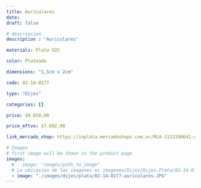 ```yaml
---
title: Auriculares
date: 
draft: false

# descripcion
description : "Auriculares"

materials: Plata 925

color: Plateado

dimensions: "1,5cm x 2cm"

code: 02-14-0177

type: "Dijes"

categories: []

price: $9.050,00

price_eftvo: $7.692,00

link_mercado_shop: https://inplata.mercadoshops.com.ar/MLA-1113190641-dije-plata-925-auriculares-djs-música-regalo-_JM

# Images
# first image will be shown in the product page
images:
  # - image: "images/path_to_image"
  # La ubicacion de las imagenes es imagenes/Dijes/Dijes.Plata/02-14-0177-auriculares
  - image: "./images/dijes/plata/02-14-0177-auriculares.JPG"
---
```


